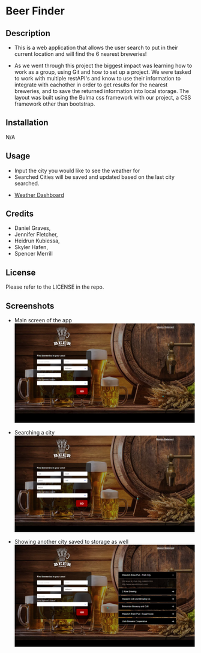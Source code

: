 # Beer Finder

## Description
- This is a web application that allows the user search to put in their current location and will find the 6 nearest breweries!

- As we went through this project the biggest impact was learning how to work as a group, using Git and how to set up a project. We were tasked to work with multiple restAPI's and know to use their information to integrate with eachother in order to get results for the nearest breweries, and to save the returned information into local storage. The layout was built using the Bulma css framework with our project, a CSS framework other than bootstrap.


## Installation
N/A

## Usage
- Input the city you would like to see the weather for
- Searched Cities will be saved and updated based on the last city searched.  
* [Weather Dashboard](https://canadianfaller7.github.io/weather-dashboard/ "Named link title")

## Credits
- Daniel Graves,
- Jennifer Fletcher,
- Heidrun Kubiessa,
- Skyler Hafen,
- Spencer Merrill


## License
Please refer to the LICENSE in the repo.

## Screenshots

- Main screen of the app
![Alt text](./assets/images/main-page.png?raw=true "Optional Title")

- Searching a city
![Alt text](./assets/images/address-searched.png?raw=true "Optional Title")

- Showing another city saved to storage as well
![Alt text](./assets/images/results-page.png?raw=true "Optional Title")
